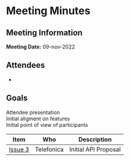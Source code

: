 # Meeting Minutes
## Meeting Information
**Meeting Date:** 09-nov-2022

## Attendees
- <TBC>

## Goals
Attendee presentation </br>
Initial aligment on features </br>
Initial point of view of participants

Item | Who | Description
---- | ---- | ----
[Issue 3](https://github.com/camaraproject/CarrierBillingCheckOut/issues/3) | Telefonica | Initial API Proposal
